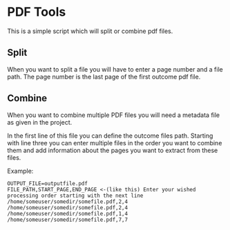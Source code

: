 # PDF Tools

This is a simple script which will split or combine pdf files.

## Split

When you want to split a file you will have to enter a page number and a file path.
The page number is the last page of the first outcome pdf file.

## Combine

When you want to combine multiple PDF files you will need a metadata file as given in the project. 

In the first line of this file you can define the outcome files path.
Starting with line three you can enter multiple files in the order you want to combine them and add information about 
the pages you want to extract from these files.

Example:

```
OUTPUT_FILE=outputfile.pdf
FILE_PATH,START_PAGE,END_PAGE <-(like this) Enter your wished processing order starting with the next line
/home/someuser/somedir/somefile.pdf,2,4
/home/someuser/somedir/somefile.pdf,2,4
/home/someuser/somedir/somefile.pdf,1,4
/home/someuser/somedir/somefile.pdf,7,7
```
